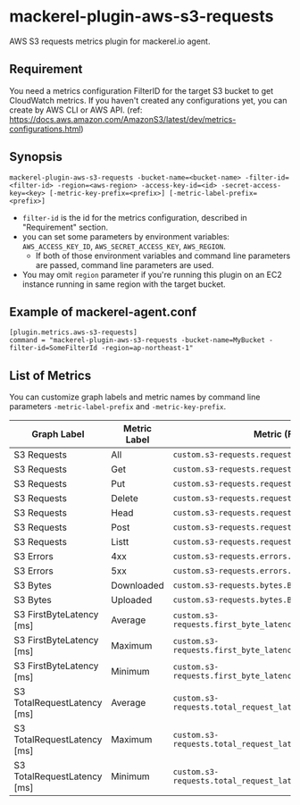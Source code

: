 mackerel-plugin-aws-s3-requests
=================================

AWS S3 requests metrics plugin for mackerel.io agent.

## Requirement

You need a metrics configuration FilterID for the target S3 bucket to get CloudWatch metrics. If you haven't created any configurations yet, you can create by AWS CLI or AWS API. (ref: https://docs.aws.amazon.com/AmazonS3/latest/dev/metrics-configurations.html)

## Synopsis

```shell
mackerel-plugin-aws-s3-requests -bucket-name=<bucket-name> -filter-id=<filter-id> -region=<aws-region> -access-key-id=<id> -secret-access-key=<key> [-metric-key-prefix=<prefix>] [-metric-label-prefix=<prefix>]
```
* `filter-id` is the id for the metrics configuration, described in "Requirement" section.
* you can set some parameters by environment variables: `AWS_ACCESS_KEY_ID`, `AWS_SECRET_ACCESS_KEY`, `AWS_REGION`.
  * If both of those environment variables and command line parameters are passed, command line parameters are used.
* You may omit `region` parameter if you're running this plugin on an EC2 instance running in same region with the target bucket.

## Example of mackerel-agent.conf

```
[plugin.metrics.aws-s3-requests]
command = "mackerel-plugin-aws-s3-requests -bucket-name=MyBucket -filter-id=SomeFilterId -region=ap-northeast-1"
```

## List of Metrics

You can customize graph labels and metric names by command line parameters `-metric-label-prefix` and `-metric-key-prefix`.

| Graph Label | Metric Label | Metric (Full) Name | CloudWatch Name | CloudWatch Stastics |
|-----------------------------------|--------------|----------------------------------------------------------------|---------------------|:-------------------:|
| S3 Requests | All | `custom.s3-requests.requests.AllRequests` | AllRequests | Sum |
| S3 Requests | Get | `custom.s3-requests.requests.GetRequests` | GetRequests | Sum |
| S3 Requests | Put | `custom.s3-requests.requests.PutRequests` | PutRequests | Sum |
| S3 Requests | Delete | `custom.s3-requests.requests.DeleteRequests` | DeleteRequests | Sum |
| S3 Requests | Head | `custom.s3-requests.requests.HeadRequests` | HeadRequests | Sum |
| S3 Requests | Post | `custom.s3-requests.requests.PostRequests` | PostRequests | Sum |
| S3 Requests | Listt | `custom.s3-requests.requests.ListRequests` | ListRequests | Sum |
| S3 Errors | 4xx | `custom.s3-requests.errors.4xxErrors` | 4xxErrors | Sum |
| S3 Errors | 5xx | `custom.s3-requests.errors.5xxErrors` | 5xxErrors | Sum |
| S3 Bytes | Downloaded | `custom.s3-requests.bytes.BytesDownloaded` | BytesDownloaded | Sum |
| S3 Bytes | Uploaded | `custom.s3-requests.bytes.BytesUploaded` | BytesUploaded | Sum |
| S3 FirstByteLatency [ms] | Average | `custom.s3-requests.first_byte_latency.FirstByteLatencyAvg` | FirstBytesLatency | Average |
| S3 FirstByteLatency [ms] | Maximum | `custom.s3-requests.first_byte_latency.FirstByteLatencyMax` | FirstBytesLatency | Maximum |
| S3 FirstByteLatency [ms] | Minimum | `custom.s3-requests.first_byte_latency.FirstByteLatencyMin` | FirstBytesLatency | Minimum |
| S3 TotalRequestLatency [ms] | Average | `custom.s3-requests.total_request_latency.TotalRequestLatencyAvg` | TotalRequestLatency | Average |
| S3 TotalRequestLatency [ms] | Maximum | `custom.s3-requests.total_request_latency.TotalRequestLatencyMax` | TotalRequestLatency | Maximum |
| S3 TotalRequestLatency [ms] | Minimum | `custom.s3-requests.total_request_latency.TotalRequestLatencyMin` | TotalRequestLatency | Minimum |
